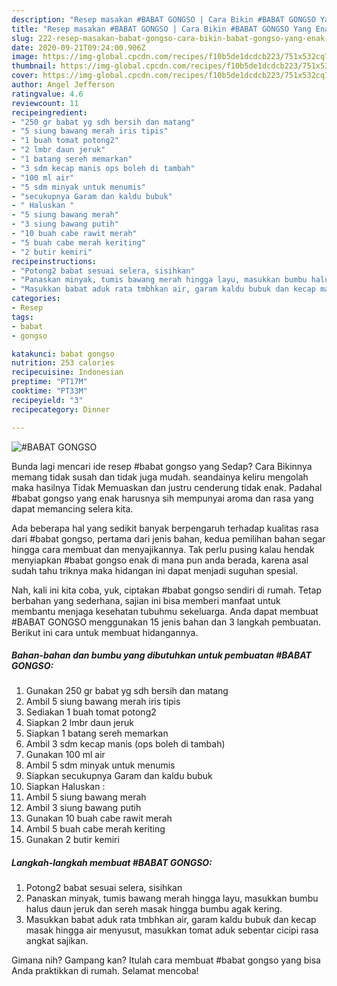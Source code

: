 ```yaml
---
description: "Resep masakan #BABAT GONGSO | Cara Bikin #BABAT GONGSO Yang Enak Banget"
title: "Resep masakan #BABAT GONGSO | Cara Bikin #BABAT GONGSO Yang Enak Banget"
slug: 222-resep-masakan-babat-gongso-cara-bikin-babat-gongso-yang-enak-banget
date: 2020-09-21T09:24:00.906Z
image: https://img-global.cpcdn.com/recipes/f10b5de1dcdcb223/751x532cq70/babat-gongso-foto-resep-utama.jpg
thumbnail: https://img-global.cpcdn.com/recipes/f10b5de1dcdcb223/751x532cq70/babat-gongso-foto-resep-utama.jpg
cover: https://img-global.cpcdn.com/recipes/f10b5de1dcdcb223/751x532cq70/babat-gongso-foto-resep-utama.jpg
author: Angel Jefferson
ratingvalue: 4.6
reviewcount: 11
recipeingredient:
- "250 gr babat yg sdh bersih dan matang"
- "5 siung bawang merah iris tipis"
- "1 buah tomat potong2"
- "2 lmbr daun jeruk"
- "1 batang sereh memarkan"
- "3 sdm kecap manis ops boleh di tambah"
- "100 ml air"
- "5 sdm minyak untuk menumis"
- "secukupnya Garam dan kaldu bubuk"
- " Haluskan "
- "5 siung bawang merah"
- "3 siung bawang putih"
- "10 buah cabe rawit merah"
- "5 buah cabe merah keriting"
- "2 butir kemiri"
recipeinstructions:
- "Potong2 babat sesuai selera, sisihkan"
- "Panaskan minyak, tumis bawang merah hingga layu, masukkan bumbu halus daun jeruk dan sereh masak hingga bumbu agak kering."
- "Masukkan babat aduk rata tmbhkan air, garam kaldu bubuk dan kecap masak hingga air menyusut, masukkan tomat aduk sebentar cicipi rasa angkat sajikan."
categories:
- Resep
tags:
- babat
- gongso

katakunci: babat gongso 
nutrition: 253 calories
recipecuisine: Indonesian
preptime: "PT17M"
cooktime: "PT33M"
recipeyield: "3"
recipecategory: Dinner

---
```



![#BABAT GONGSO](https://img-global.cpcdn.com/recipes/f10b5de1dcdcb223/751x532cq70/babat-gongso-foto-resep-utama.jpg)

Bunda lagi mencari ide resep #babat gongso yang Sedap? Cara Bikinnya memang tidak susah dan tidak juga mudah. seandainya keliru mengolah maka hasilnya Tidak Memuaskan dan justru cenderung tidak enak. Padahal #babat gongso yang enak harusnya sih mempunyai aroma dan rasa yang dapat memancing selera kita.



Ada beberapa hal yang sedikit banyak berpengaruh terhadap kualitas rasa dari #babat gongso, pertama dari jenis bahan, kedua pemilihan bahan segar hingga cara membuat dan menyajikannya. Tak perlu pusing kalau hendak menyiapkan #babat gongso enak di mana pun anda berada, karena asal sudah tahu triknya maka hidangan ini dapat menjadi suguhan spesial.


Nah, kali ini kita coba, yuk, ciptakan #babat gongso sendiri di rumah. Tetap berbahan yang sederhana, sajian ini bisa memberi manfaat untuk membantu menjaga kesehatan tubuhmu sekeluarga. Anda dapat membuat #BABAT GONGSO menggunakan 15 jenis bahan dan 3 langkah pembuatan. Berikut ini cara untuk membuat hidangannya.

<!--inarticleads1-->

##### Bahan-bahan dan bumbu yang dibutuhkan untuk pembuatan #BABAT GONGSO:

1. Gunakan 250 gr babat yg sdh bersih dan matang
1. Ambil 5 siung bawang merah iris tipis
1. Sediakan 1 buah tomat potong2
1. Siapkan 2 lmbr daun jeruk
1. Siapkan 1 batang sereh memarkan
1. Ambil 3 sdm kecap manis (ops boleh di tambah)
1. Gunakan 100 ml air
1. Ambil 5 sdm minyak untuk menumis
1. Siapkan secukupnya Garam dan kaldu bubuk
1. Siapkan  Haluskan :
1. Ambil 5 siung bawang merah
1. Ambil 3 siung bawang putih
1. Gunakan 10 buah cabe rawit merah
1. Ambil 5 buah cabe merah keriting
1. Gunakan 2 butir kemiri




<!--inarticleads2-->

##### Langkah-langkah membuat #BABAT GONGSO:

1. Potong2 babat sesuai selera, sisihkan
1. Panaskan minyak, tumis bawang merah hingga layu, masukkan bumbu halus daun jeruk dan sereh masak hingga bumbu agak kering.
1. Masukkan babat aduk rata tmbhkan air, garam kaldu bubuk dan kecap masak hingga air menyusut, masukkan tomat aduk sebentar cicipi rasa angkat sajikan.




Gimana nih? Gampang kan? Itulah cara membuat #babat gongso yang bisa Anda praktikkan di rumah. Selamat mencoba!
